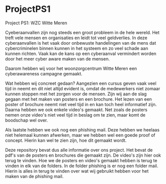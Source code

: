 # ProjectPS1
Project PS1: WZC Witte Meren

Cyeberaanvallen zijn nog steeds een groot probleem in de hele wereld. Het treft vele mensen en organisaties en leidt tot veel geldverlies. In deze cyberaanvallen is het vaak door onbewuste handelingen van de mens dat cybercriminelen binnen kunnen in het systeem en zo veel schade aan kunnen richten. Vaak kan de kans op een cyberaanval vermindert worden door het meer cyber aware maken van de mensen.

Daarom hebben wij voor het woonzorgcentrum Witte Meren een cyberawareness campagne gemaakt.

Wat hebben wij concreet gedaan? Aangezien een cursus geven vaak veel tijd in neemt en dit niet altijd evident is, omdat de medewerkers niet zomaar kunnen stoppen met het zorgen voor de mensen. Zijn wij aan de slag gegaan met het maken van posters en een brochure. Het lezen van een poster of brochure neemt niet veel tijd in en kan toch heel informatief zijn. Daarna hebben we ook enkele video's gemaakt. Net zoals de posters nemen onze video's niet veel tijd in beslag om te zien, maar komt de boodschap wel over.

Als laatste hebben we ook nog een phishing mail. Deze hebben we heelaas niet helemaal kunnen afwerken, maar we hebben wel een goede proof of concept. Hierin kan wel te zien zijn, hoe dit gemaakt wordt.

Deze repository bevat dus alle informatie over ons project. Het bevat de pdf's van de posters en brochures die gemaakt zijn. De video's zijn hier ook terug te vinden. Hoe we de posters en video's gemaakt hebben is terug te vinden in elk van de folders. In de folder phishing is er nog een folder mail. Hierin is alles in terug te vinden over wat wij gebruikt hebben voor het maken van de phishing mail. 
